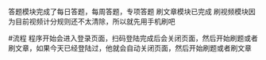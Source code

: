 答题模块完成了每日答题，每周答题，专项答题
刷文章模块已完成
刷视频模块因为目前视频计分规则还不太清除，所以就先用手机刷吧


#流程
程序开始会进入登录页面，扫码登陆完成后会关闭页面，然后开始刷题或者刷文章，如果今天已经登陆过，他就会自动关闭页面，然后开始刷题或者刷文章
